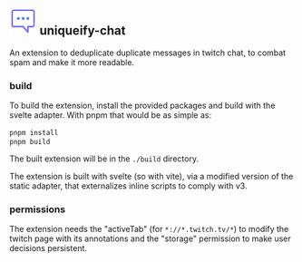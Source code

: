 ## ![img](https://raw.githubusercontent.com/MalTeeez/uniqueify-chat/9814f96ed475ecc77341adec34cc0acd2a76753c/static/chat-48.png) uniqueify-chat

An extension to deduplicate duplicate messages in twitch chat, to combat spam and make it more readable.

### build
To build the extension, install the provided packages and build with the svelte adapter. With pnpm that would be as simple as:
```
pnpm install
pnpm build
``` 
The built extension will be in the `./build` directory.

The extension is built with svelte (so with vite), via a modified version of the static adapter, that externalizes inline scripts to comply with v3.

### permissions
The extension needs the "activeTab" (for `*://*.twitch.tv/*`) to modify the twitch page with its annotations and the "storage" permission to make user decisions persistent.
